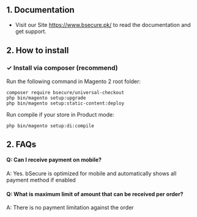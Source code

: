 ## 1. Documentation

- Visit our Site https://www.bsecure.pk/ to read the documentation and get support.


## 2. How to install

### ✓ Install via composer (recommend)

Run the following command in Magento 2 root folder:

```
composer require bsecure/universal-checkout
php bin/magento setup:upgrade
php bin/magento setup:static-content:deploy
```

Run compile if your store in Product mode:

```
php bin/magento setup:di:compile
```

## 2. FAQs

#### Q: Can I receive payment on mobile?
A: Yes. bSecure  is optimized for mobile and automatically shows all payment method if enabled

#### Q: What is maximum limit of amount that can be received per order?
A: There is no payment limitation against the order


